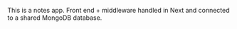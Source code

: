 This is a notes app. Front end + middleware handled in Next and connected to a shared MongoDB database.
